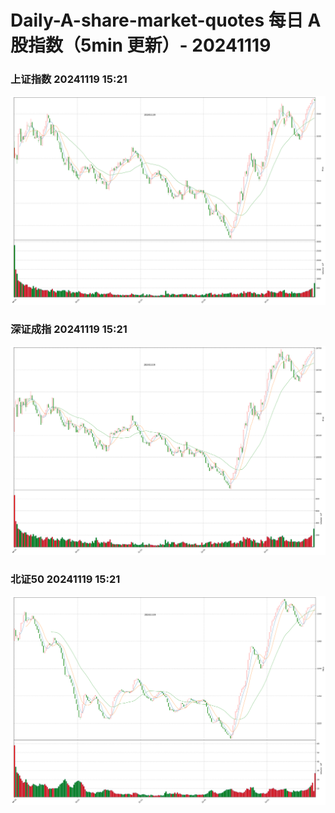 
# Daily-A-share-market-quotes 每日 A 股指数（5min 更新）- 20241119

### 上证指数 20241119 15:21
![](./fig/2024/11/20241119-sh000001.png)

### 深证成指 20241119 15:21
![](./fig/2024/11/20241119-sz399001.png)

### 北证50 20241119 15:21
![](./fig/2024/11/20241119-bj899050.png)
